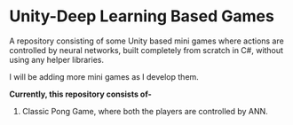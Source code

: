 # Unity-Deep Learning Based Games
A repository consisting of some Unity based mini games where actions are controlled by neural networks, built completely from scratch in C#, without using any helper libraries.

I will be adding more mini games as I develop them.

**Currently, this repository consists of-**
1. Classic Pong Game, where both the players are controlled by ANN.
